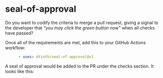 # seal-of-approval

Do you want to codify the criteria to merge a pull request, giving a signal to the developer that _“you may click the green button now”_ when all checks have passed?

Once all of the requirements are met, add this to your GitHub Actions workflow:

```yaml
      - uses: dtinth/seal-of-approval@v1
```

A seal of approval would be added to the PR under the checks section. It looks like this:
